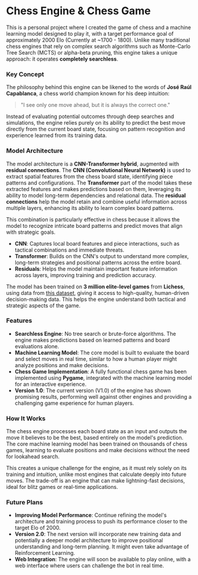 # Chess Engine & Chess Game

This is a personal project where I created the game of chess and a machine learning model designed to play it, with a target performance goal of approximately 2000 Elo (Currently at ~1700 - 1800). Unlike many traditional chess engines that rely on complex search algorithms such as Monte-Carlo Tree Search (MCTS) or alpha-beta pruning, this engine takes a unique approach: it operates **completely searchless**.

### Key Concept

The philosophy behind this engine can be likened to the words of **José Raúl Capablanca**, a chess world champion known for his deep intuition:

> "I see only one move ahead, but it is always the correct one."

Instead of evaluating potential outcomes through deep searches and simulations, the engine relies purely on its ability to predict the best move directly from the current board state, focusing on pattern recognition and experience learned from its training data.

### Model Architecture

The model architecture is a **CNN-Transformer hybrid**, augmented with **residual connections**. The **CNN (Convolutional Neural Network)** is used to extract spatial features from the chess board state, identifying piece patterns and configurations. The **Transformer** part of the model takes these extracted features and makes predictions based on them, leveraging its ability to model long-term dependencies and relational data. The **residual connections** help the model retain and combine useful information across multiple layers, enhancing its ability to learn complex board patterns.

This combination is particularly effective in chess because it allows the model to recognize intricate board patterns and predict moves that align with strategic goals.

- **CNN**: Captures local board features and piece interactions, such as tactical combinations and immediate threats.
- **Transformer**: Builds on the CNN's output to understand more complex, long-term strategies and positional patterns across the entire board.
- **Residuals**: Helps the model maintain important feature information across layers, improving training and prediction accuracy.

The model has been trained on **3 million elite-level games** from **Lichess**, using data from [this dataset](https://database.nikonoel.fr/), giving it access to high-quality, human-driven decision-making data. This helps the engine understand both tactical and strategic aspects of the game.

### Features

- **Searchless Engine**: No tree search or brute-force algorithms. The engine makes predictions based on learned patterns and board evaluations alone.
- **Machine Learning Model**: The core model is built to evaluate the board and select moves in real time, similar to how a human player might analyze positions and make decisions.
- **Chess Game Implementation**: A fully functional chess game has been implemented using **Pygame**, integrated with the machine learning model for an interactive experience.
- **Version 1.0**: The current version (V1.0) of the engine has shown promising results, performing well against other engines and providing a challenging game experience for human players.

### How It Works

The chess engine processes each board state as an input and outputs the move it believes to be the best, based entirely on the model's prediction. The core machine learning model has been trained on thousands of chess games, learning to evaluate positions and make decisions without the need for lookahead search.

This creates a unique challenge for the engine, as it must rely solely on its training and intuition, unlike most engines that calculate deeply into future moves. The trade-off is an engine that can make lightning-fast decisions, ideal for blitz games or real-time applications.

### Future Plans

- **Improving Model Performance**: Continue refining the model's architecture and training process to push its performance closer to the target Elo of 2000.
- **Version 2.0**: The next version will incorporate new training data and potentially a deeper model architecture to improve positional understanding and long-term planning. It might even take advantage of Reinforcement Learning.
- **Web Integration**: The engine will soon be available to play online, with a web interface where users can challenge the bot in real time. 
